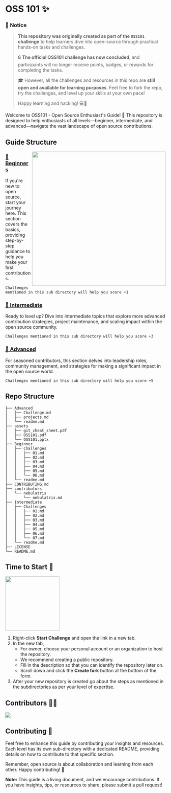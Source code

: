 # OSS 101 ✨

### 📢 Notice

> **This repository was originally created as part of the `OSS101` challenge** to help learners dive into open-source through practical hands-on tasks and challenges.
>
> 🔒 **The official OSS101 challenge has now concluded**, and participants will no longer receive points, badges, or rewards for completing the tasks.
>
> 🎓 However, all the challenges and resources in this repo are **still open and available for learning purposes**. Feel free to fork the repo, try the challenges, and level up your skills at your own pace!
>
> Happy learning and hacking! 💻🚀

Welcome to OSS101 - Open Source Enthusiast's Guide! 🚀 This repository is designed to help enthusiasts of all levels—beginner, intermediate, and advanced—navigate the vast landscape of open source contributions.

## Guide Structure
<img align="right" height="420" src="https://github.com/NebulaTris/oss101/assets/94922914/5cedaf81-e146-4ca7-854c-cb3148ced5cb">

### [🌱 Beginners](Beginner/)
If you're new to open source, start your journey here. This section covers the basics, providing step-by-step guidance to help you make your first contributions.

``Challenges mentioned in this sub directory will help you score +1`` 

### [🚀 Intermediate](Intermediate/)
Ready to level up? Dive into intermediate topics that explore more advanced contribution strategies, project maintenance, and scaling impact within the open source community.

``Challenges mentioned in this sub directory will help you score +3``  

### [🌟 Advanced](Advanced/)
For seasoned contributors, this section delves into leadership roles, community management, and strategies for making a significant impact in the open source world.

``Challenges mentioned in this sub directory will help you score +5``

## Repo Structure
```
├── Advanced
│   ├── Challenge.md
│   ├── projects.md
│   └── readme.md
├── assets
│   ├── git_cheat_sheet.pdf
│   ├── OSS101.pdf
│   └── OSS101.pptx
├── Beginner
│   ├── Challenges
│   │   ├── 01.md
│   │   ├── 02.md
│   │   ├── 03.md
│   │   ├── 04.md
│   │   ├── 05.md
│   │   └── 06.md
│   └── readme.md
├── CONTRIBUTING.md
├── contributors
│   └── nebulatris
│       └── nebulatris.md
├── Intermediate
│   ├── Challenges
│   │   ├── 01.md
│   │   ├── 02.md
│   │   ├── 03.md
│   │   ├── 04.md
│   │   ├── 05.md
│   │   ├── 06.md
│   │   └── 07.md
│   └── readme.md
├── LICENSE
└── README.md
```

## Time to Start 🚀

<a href="https://github.com/NebulaTris/oss101/fork"><img width="170" src="https://github.com/NebulaTris/oss101/assets/94922914/b5220396-65c8-463b-a1b7-f78a6835c29f"></a>

1. Right-click **Start Challenge** and open the link in a new tab.
2. In the new tab,
   - For owner, choose your personal account or an organization to host the repository.
   - We recommend creating a public repository.
   - Fill in the description so that you can identify the repository later on.
   - Scroll down and click the **Create fork** button at the bottom of the form.
3. After your new repository is created go about the steps as mentioned in the subdirectories as per your level of expertise.

## Contributors 🥳🎉

<a href="https://github.com/NebulaTris/oss101/graphs/contributors">
  <img src="https://contrib.rocks/image?repo=NebulaTris/oss101" />
</a>


## Contributing 🤝

Feel free to enhance this guide by contributing your insights and resources. Each level has its own sub-directory with a dedicated README, providing details on how to contribute to that specific section.

Remember, open source is about collaboration and learning from each other. Happy contributing! 🎉

**Note:** This guide is a living document, and we encourage contributions. If you have insights, tips, or resources to share, please submit a pull request!
